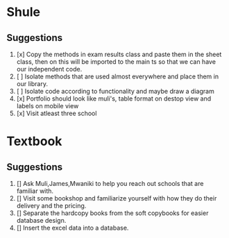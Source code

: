 # Shule

## Suggestions

1. [x] Copy the methods in exam results class and paste them in the sheet class, then on this will be imported to the main ts so that we can have our independent code.
2. [ ] Isolate methods that are used almost everywhere and place them in our library.
3. [ ] Isolate code according to functionality and maybe draw a diagram
4. [x] Portfolio should look like muli's, table format on destop view and labels on mobile view
5. [x] Visit atleast three school

# Textbook

## Suggestions

1. [] Ask Muli,James,Mwaniki to help you reach out schools that are familiar with.
2. [] Visit some bookshop and familiarize yourself with how they do their delivery and the pricing.
3. [] Separate the hardcopy books from the soft copybooks for easier database design.
4. [] Insert the excel data into a database.
